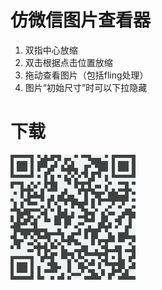 # 仿微信图片查看器
1. 双指中心放缩 
2. 双击根据点击位置放缩 
3. 拖动查看图片（包括fling处理）
4. 图片“初始尺寸”时可以下拉隐藏

# 下载
![image](https://github.com/kbjay/KJImageCheckView/blob/master/apk.png)
